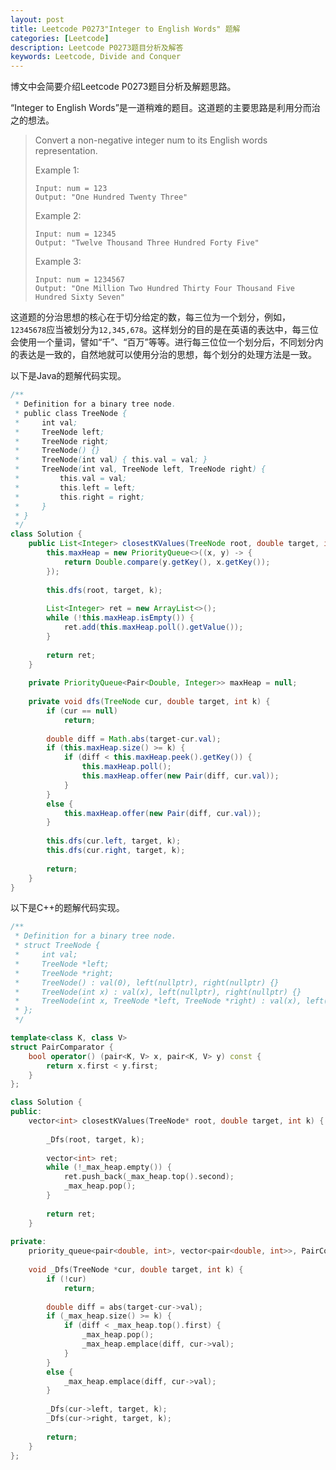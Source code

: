 ```yaml
---
layout: post
title: Leetcode P0273"Integer to English Words" 题解
categories: [Leetcode]
description: Leetcode P0273题目分析及解答
keywords: Leetcode, Divide and Conquer
---
```


博文中会简要介绍Leetcode P0273题目分析及解题思路。

“Integer to English Words”是一道稍难的题目。这道题的主要思路是利用分而治之的想法。

> Convert a non-negative integer num to its English words representation.
>
>
>Example 1:
>```
>Input: num = 123
>Output: "One Hundred Twenty Three"
> ```
>Example 2:
> ```
>Input: num = 12345
>Output: "Twelve Thousand Three Hundred Forty Five"
> ```
>Example 3:
> ```
>Input: num = 1234567
>Output: "One Million Two Hundred Thirty Four Thousand Five Hundred Sixty Seven"
> ```
> 

这道题的分治思想的核心在于切分给定的数，每三位为一个划分，例如，`12345678`应当被划分为`12,345,678`。这样划分的目的是在英语的表达中，每三位会使用一个量词，譬如“千”、“百万”等等。进行每三位位一个划分后，不同划分内的表达是一致的，自然地就可以使用分治的思想，每个划分的处理方法是一致。

以下是Java的题解代码实现。
```java
/**
 * Definition for a binary tree node.
 * public class TreeNode {
 *     int val;
 *     TreeNode left;
 *     TreeNode right;
 *     TreeNode() {}
 *     TreeNode(int val) { this.val = val; }
 *     TreeNode(int val, TreeNode left, TreeNode right) {
 *         this.val = val;
 *         this.left = left;
 *         this.right = right;
 *     }
 * }
 */
class Solution {
    public List<Integer> closestKValues(TreeNode root, double target, int k) {
        this.maxHeap = new PriorityQueue<>((x, y) -> {
            return Double.compare(y.getKey(), x.getKey());
        });
        
        this.dfs(root, target, k);
        
        List<Integer> ret = new ArrayList<>();
        while (!this.maxHeap.isEmpty()) {
            ret.add(this.maxHeap.poll().getValue());
        }
        
        return ret;
    }
    
    private PriorityQueue<Pair<Double, Integer>> maxHeap = null;
    
    private void dfs(TreeNode cur, double target, int k) {
        if (cur == null) 
            return;
        
        double diff = Math.abs(target-cur.val);
        if (this.maxHeap.size() >= k) {
            if (diff < this.maxHeap.peek().getKey()) {
                this.maxHeap.poll();
                this.maxHeap.offer(new Pair(diff, cur.val));
            }
        }
        else {
            this.maxHeap.offer(new Pair(diff, cur.val));
        }
        
        this.dfs(cur.left, target, k);
        this.dfs(cur.right, target, k);
        
        return;
    }
}
```

以下是C++的题解代码实现。
```cpp
/**
 * Definition for a binary tree node.
 * struct TreeNode {
 *     int val;
 *     TreeNode *left;
 *     TreeNode *right;
 *     TreeNode() : val(0), left(nullptr), right(nullptr) {}
 *     TreeNode(int x) : val(x), left(nullptr), right(nullptr) {}
 *     TreeNode(int x, TreeNode *left, TreeNode *right) : val(x), left(left), right(right) {}
 * };
 */

template<class K, class V>
struct PairComparator {
    bool operator() (pair<K, V> x, pair<K, V> y) const {
        return x.first < y.first;
    }
};

class Solution {
public:
    vector<int> closestKValues(TreeNode* root, double target, int k) {
        
        _Dfs(root, target, k);
        
        vector<int> ret;
        while (!_max_heap.empty()) {
            ret.push_back(_max_heap.top().second);
            _max_heap.pop();
        }
        
        return ret;
    }
    
private:
    priority_queue<pair<double, int>, vector<pair<double, int>>, PairComparator<double, int>> _max_heap; 
    
    void _Dfs(TreeNode *cur, double target, int k) {
        if (!cur) 
            return;
        
        double diff = abs(target-cur->val);
        if (_max_heap.size() >= k) {
            if (diff < _max_heap.top().first) {
                _max_heap.pop();
                _max_heap.emplace(diff, cur->val);
            }
        }
        else {
            _max_heap.emplace(diff, cur->val);
        }
        
        _Dfs(cur->left, target, k);
        _Dfs(cur->right, target, k);
        
        return;
    }
};
```